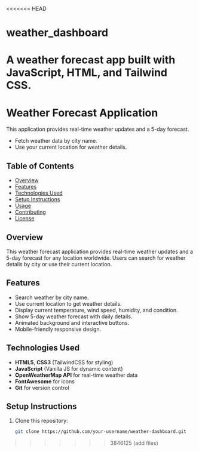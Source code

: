 <<<<<<< HEAD
# weather_dashboard
A weather forecast app built with JavaScript, HTML, and Tailwind CSS.
=======
# Weather Forecast Application
This application provides real-time weather updates and a 5-day forecast.
- Fetch weather data by city name.
- Use your current location for weather details.


## Table of Contents
- [Overview](#overview)
- [Features](#features)
- [Technologies Used](#technologies-used)
- [Setup Instructions](#setup-instructions)
- [Usage](#usage)
- [Contributing](#contributing)
- [License](#license)

## Overview
This weather forecast application provides real-time weather updates and a 5-day forecast for any location worldwide. Users can search for weather details by city or use their current location.

## Features
- Search weather by city name.
- Use current location to get weather details.
- Display current temperature, wind speed, humidity, and condition.
- Show 5-day weather forecast with daily details.
- Animated background and interactive buttons.
- Mobile-friendly responsive design.

## Technologies Used
- **HTML5**, **CSS3** (TailwindCSS for styling)
- **JavaScript** (Vanilla JS for dynamic content)
- **OpenWeatherMap API** for real-time weather data
- **FontAwesome** for icons
- **Git** for version control

## Setup Instructions
1. Clone this repository:
   ```bash
   git clone https://github.com/your-username/weather-dashboard.git
>>>>>>> 3846125 (add files)
